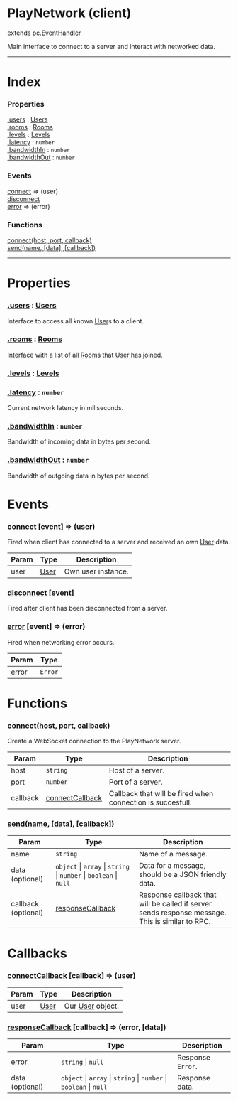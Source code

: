 # PlayNetwork (client)
extends [pc.EventHandler]

Main interface to connect to a server and interact with networked data.

---

# Index

### Properties

<a href='#property_users'>.users</a> : [Users]  
<a href='#property_rooms'>.rooms</a> : [Rooms]  
<a href='#property_levels'>.levels</a> : [Levels]  
<a href='#property_latency'>.latency</a> : `number`  
<a href='#property_bandwidthIn'>.bandwidthIn</a> : `number`  
<a href='#property_bandwidthOut'>.bandwidthOut</a> : `number`  

### Events

<a href='#event_connect'>connect</a> => (user)  
<a href='#event_disconnect'>disconnect</a>  
<a href='#event_error'>error</a> => (error)  

### Functions

<a href='#function_connect'>connect(host, port, callback)</a>  
<a href='#function_send'>send(name, [data], [callback])</a>  


---


# Properties

<a name='property_users'></a>
### <a href='#property_users'>.users</a> : [Users]  
Interface to access all known [User]s to a client.

<a name='property_rooms'></a>
### <a href='#property_rooms'>.rooms</a> : [Rooms]  
Interface with a list of all [Room]s that [User] has joined.

<a name='property_levels'></a>
### <a href='#property_levels'>.levels</a> : [Levels]  

<a name='property_latency'></a>
### <a href='#property_latency'>.latency</a> : `number`  
Current network latency in miliseconds.

<a name='property_bandwidthIn'></a>
### <a href='#property_bandwidthIn'>.bandwidthIn</a> : `number`  
Bandwidth of incoming data in bytes per second.

<a name='property_bandwidthOut'></a>
### <a href='#property_bandwidthOut'>.bandwidthOut</a> : `number`  
Bandwidth of outgoing data in bytes per second.



# Events

<a name='event_connect'></a>
### <a href='#event_connect'>connect</a> [event] => (user)  
Fired when client has connected to a server and received an own [User] data.

| Param | Type | Description |
| --- | --- | --- |
| user | [User] | Own user instance. |  


<a name='event_disconnect'></a>
### <a href='#event_disconnect'>disconnect</a> [event]  
Fired after client has been disconnected from a server.



<a name='event_error'></a>
### <a href='#event_error'>error</a> [event] => (error)  
Fired when networking error occurs.

| Param | Type |
| --- | --- |
| error | `Error` |  


# Functions

<a name='function_connect'></a>
### <a href='#function_connect'>connect(host, port, callback)</a>  

Create a WebSocket connection to the PlayNetwork server.

| Param | Type | Description |
| --- | --- | --- |
| host | `string` | Host of a server. |  
| port | `number` | Port of a server. |  
| callback | <a href='#callback_connectCallback'>connectCallback</a> | Callback that will be fired when connection is succesfull. |  


<a name='function_send'></a>
### <a href='#function_send'>send(name, [data], [callback])</a>  


| Param | Type | Description |
| --- | --- | --- |
| name | `string` | Name of a message. |  
| data (optional) | `object` &#124; `array` &#124; `string` &#124; `number` &#124; `boolean` &#124; `null` | Data for a message, should be a JSON friendly data. |  
| callback (optional) | <a href='#callback_responseCallback'>responseCallback</a> | Response callback that will be called if server sends response message. This is similar to RPC. |  



# Callbacks

<a name='callback_connectCallback'></a>
### <a href='#callback_connectCallback'>connectCallback</a> [callback] => (user)  

| Param | Type | Description |
| --- | --- | --- |
| user | [User] | Our [User] object. |  




<a name='callback_responseCallback'></a>
### <a href='#callback_responseCallback'>responseCallback</a> [callback] => (error, [data])  

| Param | Type | Description |
| --- | --- | --- |
| error | ```string``` &#124; ```null``` | Response `Error`. |  
| data (optional) | ```object``` &#124; ```array``` &#124; ```string``` &#124; ```number``` &#124; ```boolean``` &#124; ```null``` | Response data. |  




[pc.EventHandler]: https://developer.playcanvas.com/en/api/pc.EventHandler.html  
[User]: ./User.md  
[Users]: ./Users.md  
[Room]: ./Room.md  
[Rooms]: ./Rooms.md  
[Levels]: ./Levels.md  
